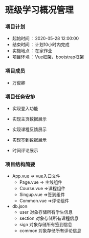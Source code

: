 # 班级学习概况管理

### 项目计划
- 起始时间 ：2020-05-28 12:00:00
- 结束时间 ：计划10小时内完成
- 实施地点 ：在家作业
- 项目环境 ：Vue框架，bootstrap框架 

### 项目成员
- 万俊卿

### 项目任务安排
- 实现登入功能

- 实现主页数据展示

- 实现课程反馈展示

- 实现签到数据展示

- 时间评论展示

  

### 项目结构简要

- App.vue	=> vue入口文件
  - Page.vue  => 主线组件
  - Course.vue  =>课程组件
  - Singup.vue  =>签到组件
  - Common.vue  =>评论组件
- db.json 
  - user 对象存储所有学生信息
  - section 对象存储所有课程信息
  - sign 对象存储所有签到信息
  - common 对象存储所有评论信息







